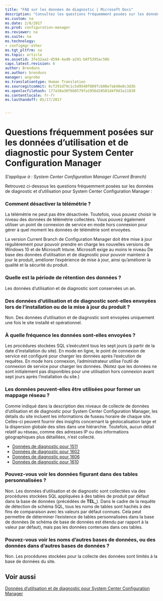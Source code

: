 ```yaml
---
title: "FAQ sur les données de diagnostic | Microsoft Docs"
description: "Consultez les questions fréquemment posées sur les données de diagnostic et d’utilisation pour System Center Configuration Manager."
ms.custom: na
ms.date: 2/8/2017
ms.prod: configuration-manager
ms.reviewer: na
ms.suite: na
ms.technology:
- configmgr-other
ms.tgt_pltfrm: na
ms.topic: article
ms.assetid: 3fe32aa2-d594-4ad0-a291-b8f5395ac50b
caps.latest.revision: 6
author: Brenduns
ms.author: brenduns
manager: angrobe
ms.translationtype: Human Translation
ms.sourcegitcommit: 6cf291d79c1c5d9540f809fcb00e7ab48e0c3d3b
ms.openlocfilehash: 177a30a30f6b8579fa1956d28581d4f9d3a11838
ms.contentlocale: fr-fr
ms.lasthandoff: 05/17/2017


---
```

# <a name="frequently-asked-questions-about-diagnostics-and-usage-data-for-system-center-configuration-manager"></a>Questions fréquemment posées sur les données d’utilisation et de diagnostic pour System Center Configuration Manager

*S’applique à : System Center Configuration Manager (Current Branch)*

Retrouvez ci-dessous les questions fréquemment posées sur les données de diagnostic et d’utilisation pour System Center Configuration Manager :  

###  <a name="bkmk_off"></a> Comment désactiver la télémétrie ?  
La télémétrie ne peut pas être désactivée. Toutefois, vous pouvez choisir le niveau des données de télémétrie collectées. Vous pouvez également utiliser un point de connexion de service en mode hors connexion pour gérer à quel moment les données de télémétrie sont envoyées.

La version Current Branch de Configuration Manager doit être mise à jour régulièrement pour pouvoir prendre en charge les nouvelles versions de Windows 10 et de Microsoft Intune. Microsoft exige au moins le niveau De base des données d’utilisation et de diagnostic pour pouvoir maintenir à jour le produit, améliorer l’expérience de mise à jour, ainsi qu’améliorer la qualité et la sécurité du produit.

###  <a name="bkmk_retention"></a> Quelle est la période de rétention des données ?  
 Les données d’utilisation et de diagnostic sont conservées un an.  

###  <a name="bkmk_update"></a> Des données d’utilisation et de diagnostic sont-elles envoyées lors de l’installation ou de la mise à jour du produit ?  
 Non. Des données d’utilisation et de diagnostic sont envoyées uniquement une fois le site installé et opérationnel.  

###  <a name="bkmk_frequency"></a> À quelle fréquence les données sont-elles envoyées ?  
 Les procédures stockées SQL s’exécutent tous les sept jours (à partir de la date d’installation du site). En mode en ligne, le point de connexion de service est configuré pour charger les données après l’exécution de requêtes. En mode hors connexion, l’administrateur utilise l’outil de connexion de service pour charger les données. (Notez que les données ne sont initialement pas disponibles pour une utilisation hors connexion avant sept jours après l’installation du site.)  

###  <a name="bkmk_network"></a> Les données peuvent-elles être utilisées pour former un mappage réseau ?  
 Comme indiqué dans la description des niveaux de collecte de données d’utilisation et de diagnostic pour System Center Configuration Manager, les détails du site incluent les informations de fuseau horaire de chaque site. Celles-ci peuvent fournir des insights concernant la géolocalisation large et la dispersion globale des sites dans une hiérarchie. Toutefois, aucun détail relatif au réseau, comme des adresses IP ou des informations géographiques plus détaillées, n’est collecté.
 - [Données de diagnostic pour 1511](/sccm/core/plan-design/diagnostics/levels-of-diagnostic-usage-data-collection-1511)
 - [Données de diagnostic pour 1602](/sccm/core/plan-design/diagnostics/levels-of-diagnostic-usage-data-collection-1602)
 - [Données de diagnostic pour 1606](/sccm/core/plan-design/diagnostics/levels-of-diagnostic-usage-data-collection-1606)
 - [Données de diagnostic pour 1610](/sccm/core/plan-design/diagnostics/levels-of-diagnostic-usage-data-collection-1610)


###  <a name="bkmk_tables"></a> Pouvez-vous voir les données figurant dans des tables personnalisées ?  
 Non. Les données d’utilisation et de diagnostic sont collectées via des procédures stockées SQL appliquées à des tables de produit par défaut dans la base de données (précédées de **TEL_**). Dans le cadre de la requête de détection de schéma SQL, tous les noms de tables sont hachés à des fins de comparaison avec les valeurs par défaut connues. Cela peut permettre de déterminer l’existence de tables personnalisées dans la base de données (le schéma de base de données est étendu par rapport à la valeur par défaut), mais pas les données contenues dans ces tables.  

###  <a name="bkmk_databases"></a> Pouvez-vous voir les noms d’autres bases de données, ou des données dans d’autres bases de données ?  
 Non. Les procédures stockées pour la collecte des données sont limités à la base de données du site.  

## <a name="see-also"></a>Voir aussi  
 [Données d’utilisation et de diagnostic pour System Center Configuration Manager](../../core/plan-design/diagnostics/diagnostics-and-usage-data.md)

